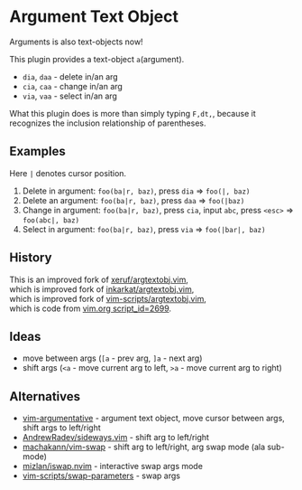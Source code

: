 # Argument Text Object
Arguments is also text-objects now!

This plugin provides a text-object `a`(argument).
- `dia`, `daa` - delete in/an arg
- `cia`, `caa` - change in/an arg
- `via`, `vaa` - select in/an arg

What this plugin does is more than simply typing `F,dt,`,
because it recognizes the inclusion relationship of parentheses.


## Examples
Here `|` denotes cursor position.

1. Delete in argument: `foo(ba|r, baz)`, press `dia` => `foo(|, baz)`
2. Delete an argument: `foo(ba|r, baz)`, press `daa` => `foo(|baz)`
3. Change in argument: `foo(ba|r, baz)`, press `cia`, input `abc`, press `<esc>` => `foo(abc|, baz)`
4. Select in argument: `foo(ba|r, baz)`, press `via` => `foo(|bar|, baz)`


## History
This is an improved fork of [xeruf/argtextobj.vim](https://github.com/xeruf/argtextobj.vim),  
which is improved fork of [inkarkat/argtextobj.vim](https://github.com/inkarkat/argtextobj.vim),  
which is improved fork of [vim-scripts/argtextobj.vim](https://github.com/vim-scripts/argtextobj.vim),  
which is code from [vim.org script_id=2699](https://www.vim.org/scripts/script.php?script_id=2699).


## Ideas
- move between args (`[a` - prev arg, `]a` - next arg)
- shift args (`<a` - move current arg to left, `>a` - move current arg to right)


## Alternatives
- [vim-argumentative](https://github.com/PeterRincker/vim-argumentative) - argument text object, move cursor between args, shift args to left/right
- [AndrewRadev/sideways.vim](https://github.com/AndrewRadev/sideways.vim) - shift arg to left/right
- [machakann/vim-swap](https://github.com/machakann/vim-swap) - shift arg to left/right, arg swap mode (ala sub-mode)
- [mizlan/iswap.nvim](https://github.com/mizlan/iswap.nvim) - interactive swap args mode
- [vim-scripts/swap-parameters](https://github.com/vim-scripts/swap-parameters) - swap args

